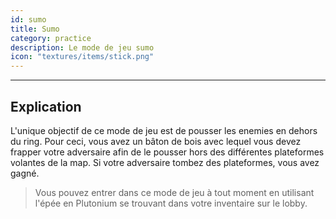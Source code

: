 ```yaml
---
id: sumo
title: Sumo
category: practice
description: Le mode de jeu sumo 
icon: "textures/items/stick.png"
---
```

___

## Explication

L'unique objectif de ce mode de jeu est de pousser les enemies en dehors du ring. Pour ceci, vous avez un bâton de bois avec lequel vous devez frapper votre adversaire afin de le pousser hors des différentes plateformes volantes de la map. Si votre adversaire tombez des plateformes, vous avez gagné.
 

> Vous pouvez entrer dans ce mode de jeu à tout moment en utilisant l'épée en Plutonium se trouvant dans votre inventaire sur le lobby. 

